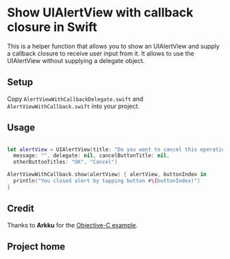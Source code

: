 # Show UIAlertView with callback closure in Swift

This is a helper function that allows you to show an UIAlertView and supply a callback
closure to receive user input from it. It allows to use the UIAlertView without supplying
a delegate object.

## Setup

Copy `AlertViewWithCallbackDelegate.swift` and `AlertViewWithCallback.swift` into your project.

## Usage

```Swift

let alertView = UIAlertView(title: "Do you want to cancel this operation?",
  message: "", delegate: nil, cancelButtonTitle: nil,
  otherButtonTitles: "OK", "Cancel")

AlertViewWithCallback.show(alertView) { alertView, buttonIndex in
  println("You closed alert by tapping button #\(buttonIndex)")
}
```

## Credit

Thanks to **Arkku** for the [Objective-C example](http://stackoverflow.com/a/9662147/297131).

## Project home

